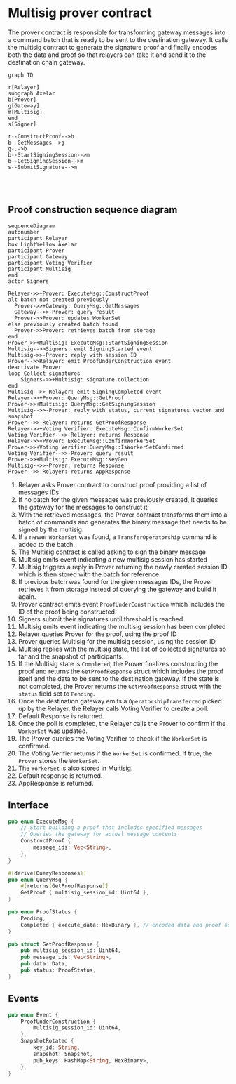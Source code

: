 # Multisig prover contract

The prover contract is responsible for transforming gateway messages into a command batch that is ready to be sent to the destination gateway. It calls the multisig contract to generate the signature proof and finally encodes both the data and proof so that relayers can take it and send it to the destination chain gateway.

```mermaid
graph TD

r[Relayer]
subgraph Axelar
b[Prover]
g[Gateway]
m[Multisig]
end
s[Signer]

r--ConstructProof-->b
b--GetMessages-->g
g-.->b
b--StartSigningSession-->m
b--GetSigningSession-->m
s--SubmitSignature-->m
```

<br>
<br>

## Proof construction sequence diagram

```mermaid
sequenceDiagram
autonumber
participant Relayer
box LightYellow Axelar
participant Prover
participant Gateway
participant Voting Verifier
participant Multisig
end
actor Signers

Relayer->>+Prover: ExecuteMsg::ConstructProof
alt batch not created previously
  Prover->>+Gateway: QueryMsg::GetMessages
  Gateway-->>-Prover: query result
  Prover->>Prover: updates WorkerSet
else previously created batch found
  Prover->>Prover: retrieves batch from storage
end
Prover->>+Multisig: ExecuteMsg::StartSigningSession
Multisig-->>Signers: emit SigningStarted event
Multisig->>-Prover: reply with session ID
Prover-->>Relayer: emit ProofUnderConstruction event
deactivate Prover
loop Collect signatures
	Signers->>+Multisig: signature collection
end
Multisig-->>-Relayer: emit SigningCompleted event
Relayer->>+Prover: QueryMsg::GetProof
Prover->>+Multisig: QueryMsg::GetSigningSession
Multisig-->>-Prover: reply with status, current signatures vector and snapshot
Prover-->>-Relayer: returns GetProofResponse
Relayer->>+Voting Verifier: ExecuteMsg::ConfirmWorkerSet
Voting Verifier-->>-Relayer: returns Response
Relayer->>+Prover: ExecuteMsg::ConfirmWorkerSet
Prover->>+Voting Verifier:QueryMsg::IsWorkerSetConfirmed
Voting Verifier-->>-Prover: query result
Prover->>+Multisig: ExecuteMsg::KeyGen
Multisig-->>-Prover: returns Response
Prover-->>-Relayer: returns AppResponse
```

1. Relayer asks Prover contract to construct proof providing a list of messages IDs
2. If no batch for the given messages was previously created, it queries the gateway for the messages to construct it
3. With the retrieved messages, the Prover contract transforms them into a batch of commands and generates the binary message that needs to be signed by the multisig.
4. If a newer `WorkerSet` was found, a `TransferOperatorship` command is added to the batch. 
5. The Multisig contract is called asking to sign the binary message
6. Multisig emits event indicating a new multisig session has started
7. Multisig triggers a reply in Prover returning the newly created session ID which is then stored with the batch for reference
8. If previous batch was found for the given messages IDs, the Prover retrieves it from storage instead of querying the gateway and build it again.
9. Prover contract emits event `ProofUnderConstruction` which includes the ID of the proof being constructed.
10. Signers submit their signatures until threshold is reached
11. Multisig emits event indicating the multisig session has been completed
12. Relayer queries Prover for the proof, using the proof ID
13. Prover queries Multisig for the multisig session, using the session ID
14. Multisig replies with the multisig state, the list of collected signatures so far and the snapshot of participants.
15. If the Multisig state is `Completed`, the Prover finalizes constructing the proof and returns the `GetProofResponse` struct which includes the proof itself and the data to be sent to the destination gateway. If the state is not completed, the Prover returns the `GetProofResponse` struct with the `status` field set to `Pending`.
16. Once the destination gateway emits a `OperatorshipTransferred` picked up by the Relayer, the Relayer calls Voting Verifier to create a poll. 
17. Default Response is returned.
18. Once the poll is completed, the Relayer calls the Prover to confirm if the `WorkerSet` was updated.
19. The Prover queries the Voting Verifier to check if the `WorkerSet` is confirmed.
20. The Voting Verifier returns if the `WorkerSet` is confirmed. If true, the `Prover` stores the `WorkerSet`.
21. The `WorkerSet` is also stored in Multisig.
22. Default response is returned.
23. AppResponse is returned.

## Interface

```Rust
pub enum ExecuteMsg {
    // Start building a proof that includes specified messages
    // Queries the gateway for actual message contents
    ConstructProof {
        message_ids: Vec<String>,
    },
}

#[derive(QueryResponses)]
pub enum QueryMsg {
    #[returns(GetProofResponse)]
    GetProof { multisig_session_id: Uint64 },
}

pub enum ProofStatus {
    Pending,
    Completed { execute_data: HexBinary }, // encoded data and proof sent to destination gateway
}

pub struct GetProofResponse {
    pub multisig_session_id: Uint64,
    pub message_ids: Vec<String>,
    pub data: Data,
    pub status: ProofStatus,
}
```

## Events

```Rust
pub enum Event {
    ProofUnderConstruction {
        multisig_session_id: Uint64,
    },
    SnapshotRotated {
        key_id: String,
        snapshot: Snapshot,
        pub_keys: HashMap<String, HexBinary>,
    },
}
```
